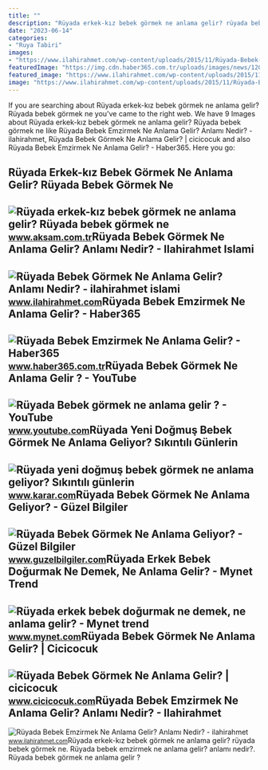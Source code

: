 ```yaml
---
title: ""
description: "Rüyada erkek-kız bebek görmek ne anlama gelir? rüyada bebek görmek ne"
date: "2023-06-14"
categories:
- "Ruya Tabiri"
images:
- "https://www.ilahirahmet.com/wp-content/uploads/2015/11/Rüyada-Bebek-Emzirmek-Ne-Anlama-Gelir.jpg"
featuredImage: "https://img.cdn.haber365.com.tr/uploads/images/news/1200x628-ruyada-bebek-emzirmek-ne-anlama-gelir-788-ogimage.jpg"
featured_image: "https://www.ilahirahmet.com/wp-content/uploads/2015/11/Rüyada-Bebek-Görmek-Ne-Anlama-Gelir.jpg"
image: "https://www.ilahirahmet.com/wp-content/uploads/2015/11/Rüyada-Bebek-Emzirmek-Ne-Anlama-Gelir.jpg"
---
```


If you are searching about Rüyada erkek-kız bebek görmek ne anlama gelir? Rüyada bebek görmek ne you've came to the right web. We have 9 Images about Rüyada erkek-kız bebek görmek ne anlama gelir? Rüyada bebek görmek ne like Rüyada Bebek Emzirmek Ne Anlama Gelir? Anlamı Nedir? - ilahirahmet, Rüyada Bebek Görmek Ne Anlama Gelir? | cicicocuk and also Rüyada Bebek Emzirmek Ne Anlama Gelir? - Haber365. Here you go:

Rüyada Erkek-kız Bebek Görmek Ne Anlama Gelir? Rüyada Bebek Görmek Ne
---------------------------------------------------------------------

 ![Rüyada erkek-kız bebek görmek ne anlama gelir? Rüyada bebek görmek ne](https://img3.aksam.com.tr/imgsdisk/2019/12/08/t25_081220191356265840725.jpg) <small>www.aksam.com.tr</small>Rüyada Bebek Görmek Ne Anlama Gelir? Anlamı Nedir? - Ilahirahmet Islami
-----------------------------------------------------------------------

 ![Rüyada Bebek Görmek Ne Anlama Gelir? Anlamı Nedir? - ilahirahmet islami](https://www.ilahirahmet.com/wp-content/uploads/2015/11/Rüyada-Bebek-Görmek-Ne-Anlama-Gelir.jpg) <small>www.ilahirahmet.com</small>Rüyada Bebek Emzirmek Ne Anlama Gelir? - Haber365
-------------------------------------------------

 ![Rüyada Bebek Emzirmek Ne Anlama Gelir? - Haber365](https://img.cdn.haber365.com.tr/uploads/images/news/1200x628-ruyada-bebek-emzirmek-ne-anlama-gelir-788-ogimage.jpg) <small>www.haber365.com.tr</small>Rüyada Bebek Görmek Ne Anlama Gelir ? - YouTube
-----------------------------------------------

 ![Rüyada Bebek görmek ne anlama gelir ? - YouTube](https://i.ytimg.com/vi/caUIZUepx-M/maxresdefault.jpg) <small>www.youtube.com</small>Rüyada Yeni Doğmuş Bebek Görmek Ne Anlama Geliyor? Sıkıntılı Günlerin
---------------------------------------------------------------------

 ![Rüyada yeni doğmuş bebek görmek ne anlama geliyor? Sıkıntılı günlerin](https://cdn.karar.com/news/1424259.jpg) <small>www.karar.com</small>Rüyada Bebek Görmek Ne Anlama Geliyor? - Güzel Bilgiler
-------------------------------------------------------

 ![Rüyada Bebek Görmek Ne Anlama Geliyor? - Güzel Bilgiler](https://www.guzelbilgiler.com/wp-content/uploads/2020/04/rüyada-bebek-görmek.png) <small>www.guzelbilgiler.com</small>Rüyada Erkek Bebek Doğurmak Ne Demek, Ne Anlama Gelir? - Mynet Trend
--------------------------------------------------------------------

 ![Rüyada erkek bebek doğurmak ne demek, ne anlama gelir? - Mynet trend](https://imgrosetta.mynet.com.tr/file/12145713/728xauto.jpg) <small>www.mynet.com</small>Rüyada Bebek Görmek Ne Anlama Gelir? | Cicicocuk
------------------------------------------------

 ![Rüyada Bebek Görmek Ne Anlama Gelir? | cicicocuk](https://www.cicicocuk.com/mi-photo/ruyada-bebek-gormek.jpg) <small>www.cicicocuk.com</small>Rüyada Bebek Emzirmek Ne Anlama Gelir? Anlamı Nedir? - Ilahirahmet
------------------------------------------------------------------

 ![Rüyada Bebek Emzirmek Ne Anlama Gelir? Anlamı Nedir? - ilahirahmet](https://www.ilahirahmet.com/wp-content/uploads/2015/11/Rüyada-Bebek-Emzirmek-Ne-Anlama-Gelir.jpg) <small>www.ilahirahmet.com</small>Rüyada erkek-kız bebek görmek ne anlama gelir? rüyada bebek görmek ne. Rüyada bebek emzirmek ne anlama gelir? anlamı nedir?. Rüyada bebek görmek ne anlama gelir ?
